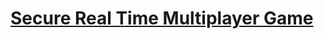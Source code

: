 # [Secure Real Time Multiplayer Game](https://www.freecodecamp.org/learn/information-security/information-security-projects/secure-real-time-multiplayer-game)
